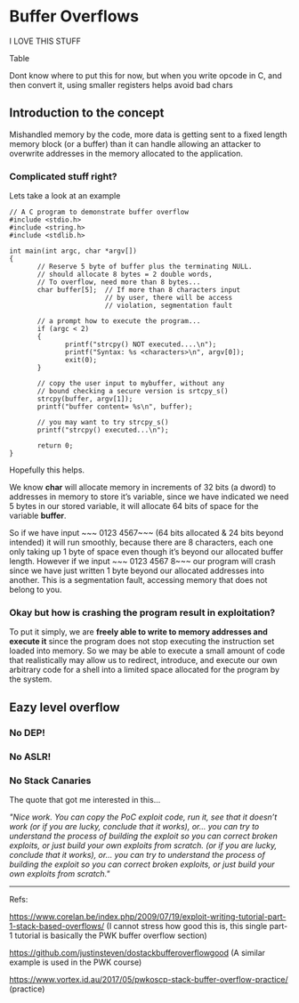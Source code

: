 # Buffer Overflows

I LOVE THIS STUFF

Table

Dont know where to put this for now, but when you write opcode in C, and then convert it, using smaller registers helps avoid bad chars

## Introduction to the concept

Mishandled memory by the code, more data is getting sent to a fixed length memory block (or a buffer) than it can handle allowing an attacker to overwrite addresses in the memory allocated to the application.

### Complicated stuff right?

Lets take a look at an example
~~~
// A C program to demonstrate buffer overflow
#include <stdio.h>
#include <string.h>
#include <stdlib.h>
 
int main(int argc, char *argv[])
{
       // Reserve 5 byte of buffer plus the terminating NULL.
       // should allocate 8 bytes = 2 double words,
       // To overflow, need more than 8 bytes...
       char buffer[5];  // If more than 8 characters input
                        // by user, there will be access
                        // violation, segmentation fault

       // a prompt how to execute the program...
       if (argc < 2)
       {
              printf("strcpy() NOT executed....\n");
              printf("Syntax: %s <characters>\n", argv[0]);
              exit(0);
       }
 
       // copy the user input to mybuffer, without any
       // bound checking a secure version is srtcpy_s()
       strcpy(buffer, argv[1]);
       printf("buffer content= %s\n", buffer);
 
       // you may want to try strcpy_s()
       printf("strcpy() executed...\n");
 
       return 0;
}
~~~
Hopefully this helps. 

We know **char** will allocate memory in increments of  32 bits (a dword) to addresses in memory to store it’s variable, since we have indicated we need 5 bytes in our stored variable, it will allocate 64 bits of space for the variable **buffer**.

So if we have input ~~~ 0123 4567~~~ (64 bits allocated & 24 bits beyond intended) it will run smoothly, because there are 8 characters, each one only taking up 1 byte of space even though it’s beyond our allocated buffer length. However if we input ~~~ 0123 4567 8~~~ our program will crash since we have just written 1 byte beyond our allocated addresses into another. This is a segmentation fault, accessing memory that does not belong to you.

### Okay but how is crashing the program result in exploitation?

To put it simply, we are **freely able to write to memory addresses and execute it** since the program does not stop executing the instruction set loaded into memory. So we may be able to execute a small amount of code that realistically may allow us to redirect, introduce, and execute our own arbitrary code for a shell into a limited space allocated for the program by the system.

## Eazy level overflow

### No DEP!
### No ASLR!
### No Stack Canaries

The quote that got me interested in this... 

*"Nice work. You can copy the PoC exploit code, run it, see that it doesn’t work (or if you are lucky, conclude that it works), or… you can try to understand the process of building the exploit so you can correct broken exploits, or just build your own exploits from scratch. (or if you are lucky, conclude that it works), or… you can try to understand the process of building the exploit so you can correct broken exploits, or just build your own exploits from scratch."*

---
Refs:

https://www.corelan.be/index.php/2009/07/19/exploit-writing-tutorial-part-1-stack-based-overflows/ (I cannot stress how good this is, this single part-1 tutorial is basically the PWK buffer overflow section)

https://github.com/justinsteven/dostackbufferoverflowgood (A similar example is used in the PWK course)

https://www.vortex.id.au/2017/05/pwkoscp-stack-buffer-overflow-practice/ (practice)
